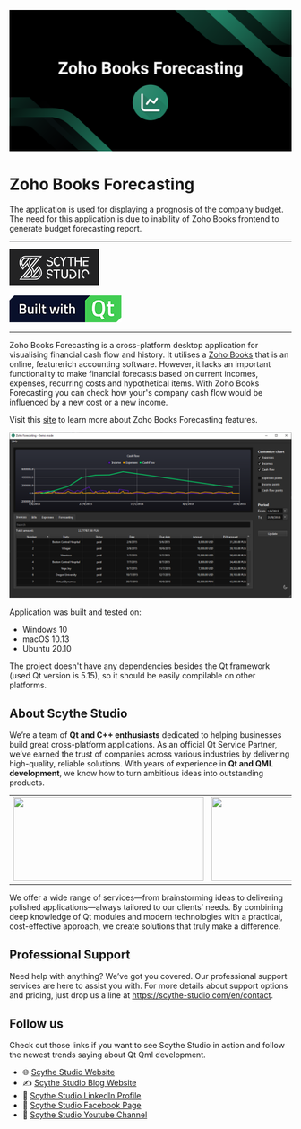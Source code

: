 ![Zoho Books Forecasting](./pictures/banner.png)
# Zoho Books Forecasting

The application is used for displaying a prognosis of the company budget. The need for this application is due to inability of Zoho Books frontend to generate budget forecasting report.

---

[![Scythe Studio](./pictures/scythestudio-logo.png)](https://scythe-studio.com)

[![Built with Qt](./pictures/built-with-qt.png)](https://qt.io)

---

Zoho Books Forecasting is a cross-platform desktop application for visualising financial cash flow and history. It utilises a [Zoho Books](https://www.zoho.com/books/api/v3/) that is an online, featurerich accounting software. However, it lacks an important functionality to make financial forecasts based on current incomes, expenses, recurring costs and hypothetical items. With Zoho Books Forecasting you can check how your's company cash flow would be influenced by a new cost or a new income.

Visit this [site](https://scythe-studio.com/en/projects/zoho-books-forecasting-qt-crossplatform-desktop-app) to learn more about Zoho Books Forecasting features.

![Zoho Books Forecasting](./pictures/screenshot.png)

Application was built and tested on:
- Windows 10
- macOS 10.13
- Ubuntu 20.10

The project doesn't have any dependencies besides the Qt framework (used Qt version is 5.15), so it should be easily compilable on other platforms.

## About Scythe Studio
We’re a team of **Qt and C++ enthusiasts** dedicated to helping businesses build great cross-platform applications. As an official Qt Service Partner, we’ve earned the trust of companies across various industries by delivering high-quality, reliable solutions. With years of experience in **Qt and QML development**, we know how to turn ambitious ideas into outstanding products.

<table style="margin: 0 auto; border:0;">
    <tr style="border:0">
        <td style="border:0">
            <a href="https://scythe-studio.com">
                <img width="340" height="150"
                    src="https://user-images.githubusercontent.com/45963332/221174257-c1e1a9d9-0efa-4b25-996b-4b364ccb325c.svg">
            </a>
        </td>
        <td style="border:0">
            <a href="https://clutch.co/profile/scythe-studio">
                <img height="150" width="150"
                    src="https://github.com/user-attachments/assets/023e102e-84c1-4e7e-b9de-cae476e681e7">
            </a>
        </td>
        <td style="border:0">
            <a href="https://scythe-studio.com/en/iso">
                <img src="https://github.com/user-attachments/assets/a5388270-4be7-4f37-bbfa-6e41a820ca36">
            </a>
        </td>
        <td style="border:0">
            <a href="https://scythe-studio.com/en/iso">
                <img src="https://github.com/user-attachments/assets/a5388270-4be7-4f37-bbfa-6e41a820ca36">
            </a>
        </td>
    </tr>
</table>

We offer a wide range of services—from brainstorming ideas to delivering polished applications—always tailored to our clients’ needs. By combining deep knowledge of Qt modules and modern technologies with a practical, cost-effective approach, we create solutions that truly make a difference.

## Professional Support
Need help with anything? We’ve got you covered. Our professional support services are here to assist you with. For more details about support options and pricing, just drop us a line at https://scythe-studio.com/en/contact.

## Follow us
Check out those links if you want to see Scythe Studio in action and follow the newest trends saying about Qt Qml development.

* 🌐 [Scythe Studio Website](https://scythe-studio.com/en/)
* ✍️  [Scythe Studio Blog Website](https://scythe-studio.com/en/blog)
* 👔 [Scythe Studio LinkedIn Profile](https://www.linkedin.com/company/scythestudio/mycompany/)
* 👔 [Scythe Studio Facebook Page](https://www.facebook.com/ScytheStudiio)
* 🎥 [Scythe Studio Youtube Channel](https://www.youtube.com/channel/UCf4OHosddUYcfmLuGU9e-SQ/featured)
